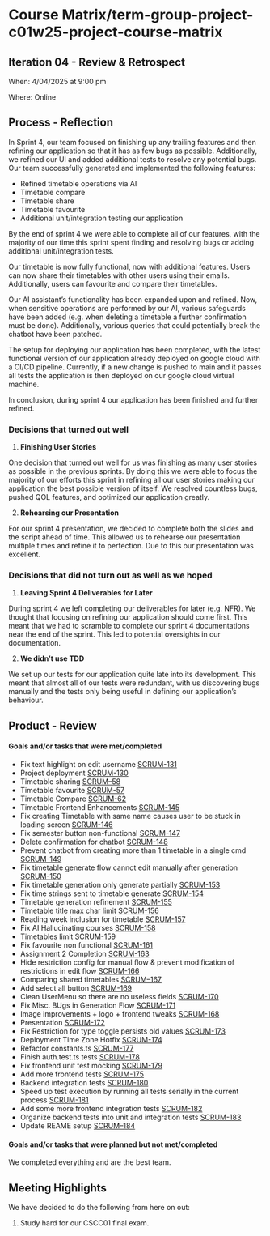 # Course Matrix/term-group-project-c01w25-project-course-matrix

## Iteration 04 - Review & Retrospect

When: 4/04/2025 at 9:00 pm

Where: Online

## Process - Reflection

In Sprint 4, our team focused on finishing up any trailing features and then refining our application so that it has as few bugs as possible. Additionally, we refined our UI and added additional tests to resolve any potential bugs.
Our team successfully generated and implemented the following features:

- Refined timetable operations via AI
- Timetable compare
- Timetable share
- Timetable favourite
- Additional unit/integration testing our application

By the end of sprint 4 we were able to complete all of our features, with the majority of our time this sprint spent finding and resolving bugs or adding additional unit/integration tests.

Our timetable is now fully functional, now with additional features. Users can now share their timetables with other users using their emails. Additionally, users can favourite and compare their timetables.

Our AI assistant’s functionality has been expanded upon and refined. Now, when sensitive operations are performed by our AI, various safeguards have been added (e.g. when deleting a timetable a further confirmation must be done). Additionally, various queries that could potentially break the chatbot have been patched.

The setup for deploying our application has been completed, with the latest functional version of our application already deployed on google cloud with a CI/CD pipeline. Currently, if a new change is pushed to main and it passes all tests the application is then deployed on our google cloud virtual machine.

In conclusion, during sprint 4 our application has been finished and further refined.

### Decisions that turned out well

1. **Finishing User Stories**

One decision that turned out well for us was finishing as many user stories as possible in the previous sprints. By doing this we were able to focus the majority of our efforts this sprint in refining all our user stories making our application the best possible version of itself. We resolved countless bugs, pushed QOL features, and optimized our application greatly.

2. **Rehearsing our Presentation**

For our sprint 4 presentation, we decided to complete both the slides and the script ahead of time. This allowed us to rehearse our presentation multiple times and refine it to perfection. Due to this our presentation was excellent.

### Decisions that did not turn out as well as we hoped

1. **Leaving Sprint 4 Deliverables for Later**

During sprint 4 we left completing our deliverables for later (e.g. NFR). We thought that focusing on refining our application should come first. This meant that we had to scramble to complete our sprint 4 documentations near the end of the sprint. This led to potential oversights in our documentation.

2. **We didn’t use TDD**

We set up our tests for our application quite late into its development. This meant that almost all of our tests were redundant, with us discovering bugs manually and the tests only being useful in defining our application’s behaviour.

## Product - Review

#### Goals and/or tasks that were met/completed

- Fix text highlight on edit username [SCRUM-131](https://cscc01-course-matrix.atlassian.net/browse/SCRUM-131)
- Project deployment [SCRUM-130](https://cscc01-course-matrix.atlassian.net/browse/SCRUM-130)
- Timetable sharing [SCRUM–58](https://cscc01-course-matrix.atlassian.net/browse/SCRUM-58)
- Timetable favourite [SCRUM-57](https://cscc01-course-matrix.atlassian.net/browse/SCRUM-57)
- Timetable Compare [SCRUM-62](https://cscc01-course-matrix.atlassian.net/browse/SCRUM-62)
- Timetable Frontend Enhancements [SCRUM-145](https://cscc01-course-matrix.atlassian.net/browse/SCRUM-145)
- Fix creating Timetable with same name causes user to be stuck in loading screen [SCRUM-146](https://cscc01-course-matrix.atlassian.net/browse/SCRUM-146)
- Fix semester button non-functional [SCRUM-147](https://cscc01-course-matrix.atlassian.net/browse/SCRUM-147)
- Delete confirmation for chatbot [SCRUM-148](https://cscc01-course-matrix.atlassian.net/browse/SCRUM-148)
- Prevent chatbot from creating more than 1 timetable in a single cmd [SCRUM-149](https://cscc01-course-matrix.atlassian.net/browse/SCRUM-149)
- Fix timetable generate flow cannot edit manually after generation [SCRUM-150](https://cscc01-course-matrix.atlassian.net/browse/SCRUM-150)
- Fix timetable generation only generate partially [SCRUM-153](https://cscc01-course-matrix.atlassian.net/browse/SCRUM-153)
- Fix time strings sent to timetable generate [SCRUM-154](https://cscc01-course-matrix.atlassian.net/browse/SCRUM-154)
- Timetable generation refinement [SCRUM-155](https://cscc01-course-matrix.atlassian.net/browse/SCRUM-155)
- Timetable title max char limit [SCRUM-156](https://cscc01-course-matrix.atlassian.net/browse/SCRUM-156)
- Reading week inclusion for timetable [SCRUM-157](https://cscc01-course-matrix.atlassian.net/browse/SCRUM-157)
- Fix AI Hallucinating courses [SCRUM-158](https://cscc01-course-matrix.atlassian.net/browse/SCRUM-158)
- Timetables limit [SCRUM-159](https://cscc01-course-matrix.atlassian.net/browse/SCRUM-159)
- Fix favourite non functional [SCRUM-161](https://cscc01-course-matrix.atlassian.net/browse/SCRUM-161)
- Assignment 2 Completion [SCRUM-163](https://cscc01-course-matrix.atlassian.net/browse/SCRUM-163)
- Hide restriction config for manual flow & prevent modification of restrictions in edit flow [SCRUM-166](https://cscc01-course-matrix.atlassian.net/browse/SCRUM-166)
- Comparing shared timetables [SCRUM–167](https://cscc01-course-matrix.atlassian.net/browse/SCRUM-167)
- Add select all button [SCRUM-169](https://cscc01-course-matrix.atlassian.net/browse/SCRUM-169)
- Clean UserMenu so there are no useless fields [SCRUM-170](https://cscc01-course-matrix.atlassian.net/browse/SCRUM-170)
- Fix Misc. BUgs in Generation Flow [SCRUM-171](https://cscc01-course-matrix.atlassian.net/browse/SCRUM-171)
- Image improvements + logo + frontend tweaks [SCRUM-168](https://cscc01-course-matrix.atlassian.net/browse/SCRUM-168)
- Presentation [SCRUM-172](https://cscc01-course-matrix.atlassian.net/browse/SCRUM-172)
- Fix Restriction for type toggle persists old values [SCRUM-173](https://cscc01-course-matrix.atlassian.net/browse/SCRUM-173)
- Deployment Time Zone Hotfix [SCRUM-174](https://cscc01-course-matrix.atlassian.net/browse/SCRUM-174)
- Refactor constants.ts [SCRUM-177](https://cscc01-course-matrix.atlassian.net/browse/SCRUM-177)
- Finish auth.test.ts tests [SCRUM-178](https://cscc01-course-matrix.atlassian.net/browse/SCRUM-178)
- Fix frontend unit test mocking [SCRUM-179](https://cscc01-course-matrix.atlassian.net/browse/SCRUM-179)
- Add more frontend tests [SCRUM-175](https://cscc01-course-matrix.atlassian.net/browse/SCRUM-175)
- Backend integration tests [SCRUM-180](https://cscc01-course-matrix.atlassian.net/browse/SCRUM-180)
- Speed up test execution by running all tests serially in the current process [SCRUM-181](https://cscc01-course-matrix.atlassian.net/browse/SCRUM-181)
- Add some more frontend integration tests [SCRUM-182](https://cscc01-course-matrix.atlassian.net/browse/SCRUM-182)
- Organize backend tests into unit and integration tests [SCRUM-183](https://cscc01-course-matrix.atlassian.net/browse/SCRUM-183)
- Update REAME setup [SCRUM–184](https://cscc01-course-matrix.atlassian.net/browse/SCRUM-184)

#### Goals and/or tasks that were planned but not met/completed

We completed everything and are the best team.

## Meeting Highlights

We have decided to do the following from here on out:

1. Study hard for our CSCC01 final exam.
